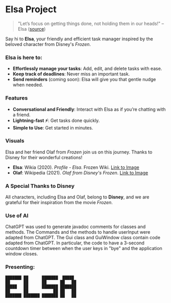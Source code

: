 # Elsa Project

> "Let’s focus on getting things done, not holding them in our heads!" – Elsa ([source](https://i.pinimg.com/originals/77/f5/6b/77f56bc55cdbc39e9971b5bd64989f3d.jpg))

Say hi to **Elsa**, your friendly and efficient task manager inspired by the beloved character from Disney's *Frozen*.

### Elsa is here to:
- **Effortlessly manage your tasks**: Add, edit, and delete tasks with ease.
- **Keep track of deadlines**: Never miss an important task.
- **Send reminders** (coming soon): Elsa will give you that gentle nudge when needed.

### Features
- **Conversational and Friendly**: Interact with Elsa as if you’re chatting with a friend.
- **Lightning-fast ⚡**: Get tasks done quickly.
- **Simple to Use**: Get started in minutes.

### Visuals

Elsa and her friend Olaf from *Frozen* join us on this journey. Thanks to Disney for their wonderful creations!
- **Elsa**: Wikia (2020). *Profile - Elsa*. Frozen Wiki. [Link to Image](https://static.wikia.nocookie.net/disney/images/9/95/Profile_-_Elsa.jpeg/revision/latest?cb=20200319054311)
- **Olaf**: Wikipedia (2021). *Olaf from Disney's Frozen*. [Link to Image](https://upload.wikimedia.org/wikipedia/en/6/6d/Olaf_from_Disney%27s_Frozen.png)

### A Special Thanks to Disney

All characters, including Elsa and Olaf, belong to **Disney**, and we are grateful for their inspiration from the movie *Frozen*.

### Use of AI

ChatGPT was used to generate javadoc comments for classes and methods. The Commands and the methods to handle userInput
were adapted from ChatGPT. The Gui class and GuiWindow class contain code adapted from ChatGPT. In particular, the code
to have a 3-second countdown timer between when the user keys in "bye" and the application window closes.

### Presenting:

```plaintext
███████ ██      ███████  █████  
██      ██      ██      ██   ██
█████   ██      ███████ ███████
██      ██           ██ ██   ██
███████ ███████ ███████ ██   ██ 
